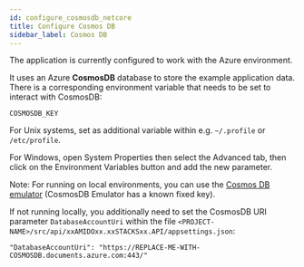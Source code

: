 ```yaml
---
id: configure_cosmosdb_netcore
title: Configure Cosmos DB
sidebar_label: Cosmos DB
---
```



The application is currently configured to work with the Azure environment.

It uses an Azure **CosmosDB** database to store the example application data.
There is a corresponding environment variable that needs to be set to interact with CosmosDB:

```text
COSMOSDB_KEY
```

For Unix systems, set as additional variable within e.g. `~/.profile` or `/etc/profile`.

For Windows, open System Properties then select the Advanced tab, then click on the Environment Variables button and add the new parameter.

Note: For running on local environments, you can use the [Cosmos DB emulator](https://docs.microsoft.com/en-us/azure/cosmos-db/local-emulator?tabs=ssl-netstd21) (CosmosDB Emulator has a known fixed key).

If not running locally, you additionally need to set the CosmosDB URI parameter `DatabaseAccountUri` within the
file `<PROJECT-NAME>/src/api/xxAMIDOxx.xxSTACKSxx.API/appsettings.json`:

```text
"DatabaseAccountUri": "https://REPLACE-ME-WITH-COSMOSDB.documents.azure.com:443/"
```

